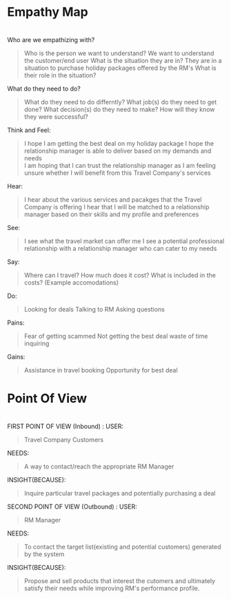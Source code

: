 # Empathy Map <h1> 

Who are we empathizing with?
>Who is the person we want to understand? We want to understand the customer/end user
>What is the situation they are in? They are in a situation to purchase holiday packages offered by the RM's
>What is their role in the situation? 

What do they need to do?
>What do they need to do differntly?
>What job(s) do they need to get done?
>What decision(s) do they need to make?
>How will they know they were successful?


Think and Feel:  
> I hope I am getting the best deal on my holiday package
> I hope the relationship manager is able to deliver based on my demands and needs  
> I am hoping that I can trust the relationship manager as I am feeling unsure whether I will benefit from this Travel Company's services 

Hear: 
> I hear about the various services and pacakges that the Travel Company is offering
> I hear that I will be matched to a relationship manager based on their skills and my profile and preferences

See:
> I see what the travel market can offer me
> I see a potential professional relationship with a relationship manager who can cater to my needs

Say:
> Where can I travel? How much does it cost? What is included in the costs? (Example accomodations)

Do:
> Looking for deals
> Talking to RM
>Asking questions 

Pains:
> Fear of getting scammed 
> Not getting the best deal 
> waste of time inquiring

Gains:
> Assistance in travel booking 
> Opportunity for best deal 


# Point Of View <h1> 

FIRST POINT OF VIEW (Inbound) :
USER: 
> Travel Company Customers

NEEDS: 
> A way to contact/reach the appropriate RM Manager

INSIGHT(BECAUSE): 
> Inquire particular travel packages and potentially purchasing a deal 
 

SECOND POINT OF VIEW (Outbound) : 
USER: 
> RM Manager

NEEDS: 
> To contact the target list(existing and potential customers) generated by the system  

INSIGHT(BECAUSE): 
> Propose and sell products that interest the cutomers and ultimately satisfy their needs while improving RM's performance profile. 






